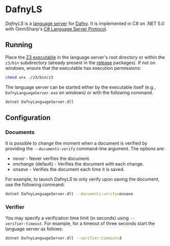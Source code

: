 # DafnyLS

*DafnyLS* is a [language server](https://microsoft.github.io/language-server-protocol/) for [Dafny](https://github.com/dafny-lang/dafny). It is implemented in C# on .NET 5.0 with OmniSharp's [C# Language Server Protocol](https://github.com/OmniSharp/csharp-language-server-protocol).


## Running

Place the [Z3 executable](https://github.com/Z3Prover/z3/releases/tag/Z3-4.8.5) in the language server's root directory or within the `z3/bin` subdirectory (already present in the [release](https://github.com/dafny-lang/dafny/releases) packages). If not on windows, ensure that the executable has execution permissions:

```sh
chmod u+x ./z3/bin/z3
```

The language server can be started either by the executable itself (e.g., `DafnyLanguageServer.exe` on windows) or with the following command.

```sh
dotnet DafnyLanguageServer.dll
```

## Configuration

### Documents

It is possible to change the moment when a document is verified by providing the `--documents:verify` command-line argument. The options are:

- *never* - Never verifies the document.
- *onchange* (default) - Verifies the document with each change.
- *onsave* - Verifies the document each time it is saved.

For example, to launch DafnyLS to only verify upon saving the document, use the following command:

```sh
dotnet DafnyLanguageServer.dll --documents:verify=onsave
```

### Verifier


You may specify a verification time limit (in seconds) using `--verifier:timeout`. For example, for a timeout of three seconds start the language server as follows:

```sh
dotnet DafnyLanguageServer.dll --verifier:timeout=3
```
